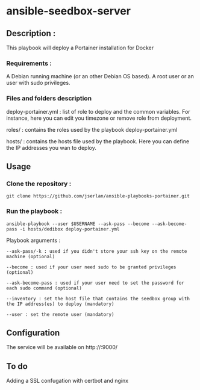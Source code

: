 # ansible-seedbox-server

## Description :

This playbook will deploy a Portainer installation for Docker

### Requirements :

A Debian running machine (or an other Debian OS based).
A root user or an user with sudo privileges.

### Files and folders description

deploy-portainer.yml : list of role to deploy and the common variables. For instance, here you can edit you timezone or remove role from deployment.

roles/ : contains the roles used by the playbook deploy-portainer.yml

hosts/ : contains the hosts file used by the playbook. Here you can define the IP addresses you wan to deploy.

## Usage

### Clone the repository :

    git clone https://github.com/jserlan/ansible-playbooks-portainer.git

### Run the playbook :

    ansible-playbook --user $USERNAME --ask-pass --become --ask-become-pass -i hosts/dedibox deploy-portainer.yml

Playbook arguments :

    --ask-pass/-k : used if you didn't store your ssh key on the remote machine (optional)

    --become : used if your user need sudo to be granted privileges (optional)

    --ask-become-pass : used if your user need to set the password for each sudo command (optional)

    --inventory : set the host file that contains the seedbox group with the IP address(es) to deploy (mandatory)

    --user : set the remote user (mandatory)

## Configuration

The service will be available on http://<your IP>:9000/

## To do

Adding a SSL confugation with certbot and nginx
